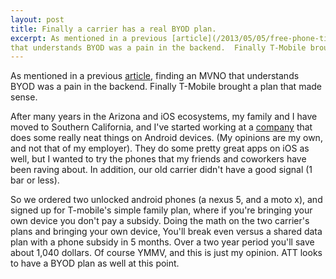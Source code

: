 ```yaml
---
layout: post
title: Finally a carrier has a real BYOD plan.
excerpt: As mentioned in a previous [article](/2013/05/05/free-phone-timesuck.html), finding an MVNO
that understands BYOD was a pain in the backend.  Finally T-Mobile brought a plan that made sense.
---
```

As mentioned in a previous [article](/2013/05/05/free-phone-timesuck.html), finding an MVNO
that understands BYOD was a pain in the backend.  Finally T-Mobile brought a plan that made sense.

After many years in the Arizona and iOS ecosystems, my family and I have moved to Southern California,
and I've started working at a [company](http://www.google.com) that does some really
neat things on Android devices. (My opinions are my own, and not that of my
employer).  They do some pretty great apps on iOS as well, but I wanted to try
the phones that my friends and coworkers have been raving about.  In addition,
our old carrier didn't have a good signal (1 bar or less).

So we ordered two unlocked android phones (a nexus 5, and a moto x), and signed up for T-mobile's 
simple family plan, where if you're bringing your own device you don't pay a
subsidy.  Doing the math on the two carrier's plans and bringing your own
device, You'll break even versus a shared data plan with a phone subsidy in 5
months.  Over a two year period you'll save about 1,040 dollars.  Of course
YMMV, and this is just my opinion.  ATT looks to have a BYOD plan as well at
this point.  
